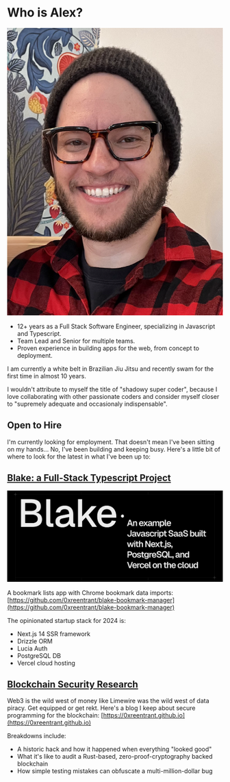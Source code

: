 # Who is Alex?
![me](src/images/me.png) 

  - 12+ years as a Full Stack Software Engineer, specializing in Javascript and Typescript.
  - Team Lead and Senior for multiple teams.
  - Proven experience in building apps for the web, from concept to deployment.

I am currently a white belt in Brazilian Jiu Jitsu and recently swam for the first time in almost 10 years.  

I wouldn't attribute to myself the title of "shadowy super coder", because I love collaborating with other passionate coders and consider myself closer to "supremely adequate and occasionaly indispensable". 


## Open to Hire

I'm currently looking for employment.  That doesn't mean I've been sitting on my hands... No, I've been building and keeping busy.  Here's a little bit of where to look for the latest in what I've been up to:

## [Blake: a Full-Stack Typescript Project](https://github.com/0xreentrant/blake-bookmark-manager)
![Blake](src/images/blake.png)

A bookmark lists app with Chrome bookmark data imports: [https://github.com/0xreentrant/blake-bookmark-manager](https://github.com/0xreentrant/blake-bookmark-manager)

The opinionated startup stack for 2024 is:
- Next.js 14 SSR framework
- Drizzle ORM
- Lucia Auth
- PostgreSQL DB
- Vercel cloud hosting

## [Blockchain Security Research](https://0xreentrant.github.io)

Web3 is the wild west of money like Limewire was the wild west of data piracy. Get equipped or get rekt.  Here's a blog I keep about secure programming for the blockchain: [https://0xreentrant.github.io](https://0xreentrant.github.io)

Breakdowns include:

- A historic hack and how it happened when everything "looked good"
- What it's like to audit a Rust-based, zero-proof-cryptography backed blockchain
- How simple testing mistakes can obfuscate a multi-million-dollar bug


